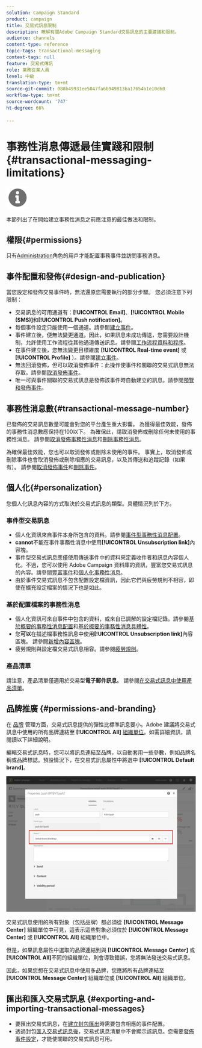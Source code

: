 ```yaml
---
solution: Campaign Standard
product: campaign
title: 交易式訊息限制
description: 瞭解有關Adobe Campaign Standard交易訊息的主要建議和限制。
audience: channels
content-type: reference
topic-tags: transactional-messaging
context-tags: null
feature: 交易式傳訊
role: 業務從業人員
level: 中級
translation-type: tm+mt
source-git-commit: 088b49931ee5047fa6b949813ba17654b1e10d60
workflow-type: tm+mt
source-wordcount: '747'
ht-degree: 66%

---
```



# 事務性消息傳遞最佳實踐和限制{#transactional-messaging-limitations}

<img src="assets/do-not-localize/icon_concepts.svg" width="60px">

本節列出了在開始建立事務性消息之前應注意的最佳做法和限制。

<!--For more on transactional messages, including on how to configure and create them, see [Getting started with transactional messaging](../../channels/using/getting-started-with-transactional-msg.md).-->

## 權限{#permissions}

只有[Administration](../../administration/using/users-management.md#functional-administrators)角色的用戶才能配置事務事件並訪問事務消息。

## 事件配置和發佈{#design-and-publication}

當您設定和發佈交易事件時，無法還原您需要執行的部分步驟。 您必須注意下列限制：

* 交易訊息的可用通道有：**[!UICONTROL Email]**、**[!UICONTROL Mobile (SMS)]**&#x200B;和&#x200B;**[!UICONTROL Push notification]**。
* 每個事件設定只能使用一個通道。請參閱[建立事件](../../channels/using/configuring-transactional-event.md#creating-an-event)。
* 事件建立後，便無法變更通道。因此，如果訊息未成功傳送，您需要設計機制，允許使用工作流程從其他通道傳送訊息。請參閱[工作流程資料和程序](../../automating/using/get-started-workflows.md)。
* 在事件建立後，您無法變更目標維度 **[!UICONTROL Real-time event]** 或 **[!UICONTROL Profile]** ）。請參閱[建立事件](../../channels/using/configuring-transactional-event.md#creating-an-event)。
* 無法回滾發佈，但可以取消發佈事件：此操作使事件和關聯的交易式訊息無法存取。請參閱[取消發佈事件](../../channels/using/publishing-transactional-event.md#unpublishing-an-event)。
* 唯一可與事件關聯的交易式訊息是發佈該事件時自動建立的訊息。請參閱[預覽和發佈事件](../../channels/using/publishing-transactional-event.md#previewing-and-publishing-the-event)。

## 事務性消息數{#transactional-message-number}

已發佈的交易訊息數量可能會對您的平台產生重大影響。 為獲得最佳效能，發佈的事務性消息數應保持在100以下。 為確保此，請取消發佈或刪除任何未使用的事務性消息。 請參閱[取消發佈事務性消息](../../channels/using/publishing-transactional-message.md#unpublishing-a-transactional-message)和[刪除事務性消息](../../channels/using/publishing-transactional-message.md#deleting-a-transactional-message)。

為確保最佳效能，您也可以取消發佈或刪除未使用的事件。 事實上，取消發佈或刪除事件也會取消發佈或刪除相應的交易訊息，以及其傳送和追蹤記錄（如果有）。 請參閱[取消發佈事件](../../channels/using/publishing-transactional-event.md#unpublishing-an-event)和[刪除事件](../../channels/using/publishing-transactional-event.md#deleting-an-event)。

## 個人化{#personalization}

您個人化訊息內容的方式取決於交易式訊息的類型。具體情況列於下方。

### 事件型交易訊息

* 個人化資訊來自事件本身所包含的資料。請參閱[事件型事務性消息配置](../../channels/using/configuring-transactional-event.md#event-based-transactional-messages)。
* **cannot**&#x200B;不能在事件事務性消息中使用&#x200B;**[!UICONTROL Unsubscription link]**&#x200B;內容塊。
* 事件型交易式訊息應僅使用傳送事件中的資料來定義收件者和訊息內容個人化。不過，您可以使用 Adobe Campaign 資料庫的資訊，豐富您交易式訊息的內容。請參閱[豐富事件](../../channels/using/configuring-transactional-event.md#enriching-the-transactional-message-content)和[個人化事務性消息](../../channels/using/editing-transactional-message.md#personalizing-a-transactional-message)。
* 由於事件交易式訊息不包含配置設定檔資訊，因此它們與疲勞規則不相容，即使在擴充設定檔案的情況下也是如此。

### 基於配置檔案的事務性消息

* 個人化資訊可來自事件中包含的資料，或來自已調解的設定檔記錄。請參閱[基於概要的事務性消息配置](../../channels/using/configuring-transactional-event.md#profile-based-transactional-messages)和[基於概要的事務性消息具體性](../../channels/using/editing-transactional-message.md#profile-transactional-message-specificities)。
* 您&#x200B;**可以**&#x200B;在描述檔事務性訊息中使用&#x200B;**[!UICONTROL Unsubscription link]**&#x200B;內容區塊。 請參閱[新增內容區塊](../../designing/using/personalization.md#adding-a-content-block)。
* 疲勞規則與設定檔交易式訊息相容。請參閱[疲勞規則](../../sending/using/fatigue-rules.md)。

### 產品清單

請注意，產品清單僅適用於交易型&#x200B;**電子郵件訊息**。 請參閱[在交易式訊息中使用產品清單](../../designing/using/using-product-listings.md)。

## 品牌推廣 {#permissions-and-branding}

在 [品牌](../../administration/using/branding.md) 管理方面，交易式訊息提供的彈性比標準訊息要小。Adobe 建議將交易式訊息中使用的所有品牌連結至 **[!UICONTROL All]** [組織單位](../../administration/using/organizational-units.md)。如需詳細資訊，請閱讀以下詳細說明。

編輯交易式訊息時，您可以將訊息連結至品牌，以自動套用一些參數，例如品牌名稱或品牌標誌。預設情況下，在交易式訊息屬性中將選中 **[!UICONTROL Default brand]**。

![](assets/message-center_branding.png)

交易式訊息使用的所有對象（包括品牌）都必須從 **[!UICONTROL Message Center]** 組織單位中可見，這表示這些對象必須位於 **[!UICONTROL Message Center]** 或 **[!UICONTROL All]** 組織單位中。

但是，如果訊息屬性中選取的品牌連結到與 **[!UICONTROL Message Center]** 或 **[!UICONTROL All]**&#x200B;不同的組織單位，則會導致錯誤，您將無法發送交易式訊息。

因此，如果您想在交易式訊息中使用多品牌，您應將所有品牌連結至 **[!UICONTROL Message Center]** 組織單位或 **[!UICONTROL All]** 組織單位。

## 匯出和匯入交易式訊息 {#exporting-and-importing-transactional-messages}

* 要匯出交易式訊息，在[建立封包匯出](../../automating/using/managing-packages.md#creating-a-package)時需要包含相應的事件配置。
* 透過封包[匯入交易式訊息後](../../automating/using/managing-packages.md#importing-a-package)，交易式訊息清單中不會顯示該訊息。您需要[發佈事件設定](../../channels/using/publishing-transactional-event.md)，才能使關聯的交易式訊息可用。
